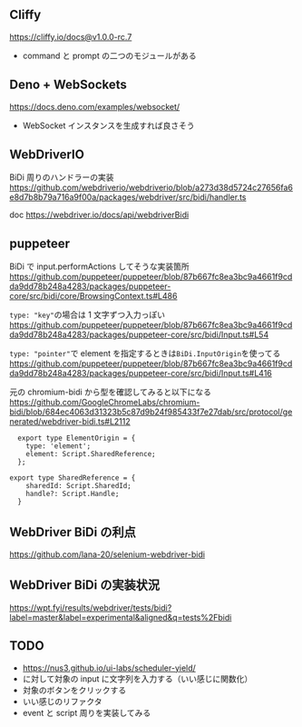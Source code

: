 ## Cliffy

https://cliffy.io/docs@v1.0.0-rc.7

- command と prompt の二つのモジュールがある

## Deno + WebSockets

https://docs.deno.com/examples/websocket/

- WebSocket インスタンスを生成すれば良さそう

## WebDriverIO

BiDi 周りのハンドラーの実装
https://github.com/webdriverio/webdriverio/blob/a273d38d5724c27656fa6e8d7b8b79a716a9f00a/packages/webdriver/src/bidi/handler.ts

doc
https://webdriver.io/docs/api/webdriverBidi

## puppeteer

BiDi で input.performActions してそうな実装箇所
https://github.com/puppeteer/puppeteer/blob/87b667fc8ea3bc9a4661f9cdda9dd78b248a4283/packages/puppeteer-core/src/bidi/core/BrowsingContext.ts#L486

`type: "key"`の場合は 1 文字ずつ入力っぽい
https://github.com/puppeteer/puppeteer/blob/87b667fc8ea3bc9a4661f9cdda9dd78b248a4283/packages/puppeteer-core/src/bidi/Input.ts#L54

`type: "pointer"`で element を指定するときは`BiDi.InputOrigin`を使ってる
https://github.com/puppeteer/puppeteer/blob/87b667fc8ea3bc9a4661f9cdda9dd78b248a4283/packages/puppeteer-core/src/bidi/Input.ts#L416

元の chromium-bidi から型を確認してみると以下になる
https://github.com/GoogleChromeLabs/chromium-bidi/blob/684ec4063d31323b5c87d9b24f985433f7e27dab/src/protocol/generated/webdriver-bidi.ts#L2112

```
  export type ElementOrigin = {
    type: 'element';
    element: Script.SharedReference;
  };

export type SharedReference = {
    sharedId: Script.SharedId;
    handle?: Script.Handle;
  }
```

## WebDriver BiDi の利点

https://github.com/lana-20/selenium-webdriver-bidi

## WebDriver BiDi の実装状況

https://wpt.fyi/results/webdriver/tests/bidi?label=master&label=experimental&aligned&q=tests%2Fbidi

## TODO

- https://nus3.github.io/ui-labs/scheduler-yield/
- に対して対象の input に文字列を入力する（いい感じに関数化）
- 対象のボタンをクリックする
- いい感じのリファクタ
- event と script 周りを実装してみる

